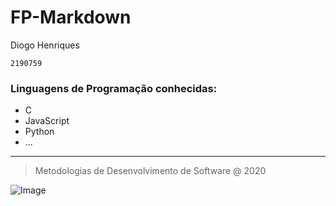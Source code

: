 # **FP-Markdown**
Diogo Henriques

`2190759`

### **Linguagens de Programação conhecidas:**
- C
- JavaScript
- Python
- ...
---
> Metodologias de Desenvolvimento de Software @ 2020

![Image](https://upload.wikimedia.org/wikipedia/commons/9/9a/Log%C3%B3tipo_Polit%C3%A9cnico_Leiria_01.png)

